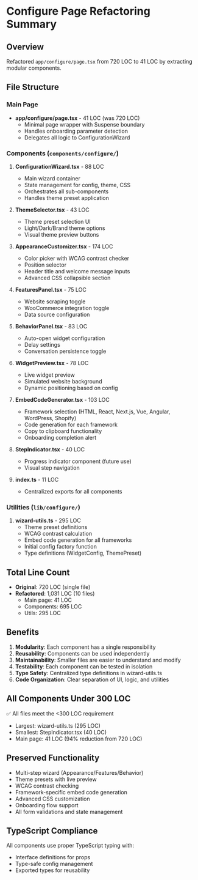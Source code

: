# Configure Page Refactoring Summary

## Overview
Refactored `app/configure/page.tsx` from 720 LOC to 41 LOC by extracting modular components.

## File Structure

### Main Page
- **app/configure/page.tsx** - 41 LOC (was 720 LOC)
  - Minimal page wrapper with Suspense boundary
  - Handles onboarding parameter detection
  - Delegates all logic to ConfigurationWizard

### Components (`components/configure/`)
1. **ConfigurationWizard.tsx** - 88 LOC
   - Main wizard container
   - State management for config, theme, CSS
   - Orchestrates all sub-components
   - Handles theme preset application

2. **ThemeSelector.tsx** - 43 LOC
   - Theme preset selection UI
   - Light/Dark/Brand theme options
   - Visual theme preview buttons

3. **AppearanceCustomizer.tsx** - 174 LOC
   - Color picker with WCAG contrast checker
   - Position selector
   - Header title and welcome message inputs
   - Advanced CSS collapsible section

4. **FeaturesPanel.tsx** - 75 LOC
   - Website scraping toggle
   - WooCommerce integration toggle
   - Data source configuration

5. **BehaviorPanel.tsx** - 83 LOC
   - Auto-open widget configuration
   - Delay settings
   - Conversation persistence toggle

6. **WidgetPreview.tsx** - 78 LOC
   - Live widget preview
   - Simulated website background
   - Dynamic positioning based on config

7. **EmbedCodeGenerator.tsx** - 103 LOC
   - Framework selection (HTML, React, Next.js, Vue, Angular, WordPress, Shopify)
   - Code generation for each framework
   - Copy to clipboard functionality
   - Onboarding completion alert

8. **StepIndicator.tsx** - 40 LOC
   - Progress indicator component (future use)
   - Visual step navigation

9. **index.ts** - 11 LOC
   - Centralized exports for all components

### Utilities (`lib/configure/`)
1. **wizard-utils.ts** - 295 LOC
   - Theme preset definitions
   - WCAG contrast calculation
   - Embed code generation for all frameworks
   - Initial config factory function
   - Type definitions (WidgetConfig, ThemePreset)

## Total Line Count
- **Original**: 720 LOC (single file)
- **Refactored**: 1,031 LOC (10 files)
  - Main page: 41 LOC
  - Components: 695 LOC
  - Utils: 295 LOC

## Benefits
1. **Modularity**: Each component has a single responsibility
2. **Reusability**: Components can be used independently
3. **Maintainability**: Smaller files are easier to understand and modify
4. **Testability**: Each component can be tested in isolation
5. **Type Safety**: Centralized type definitions in wizard-utils.ts
6. **Code Organization**: Clear separation of UI, logic, and utilities

## All Components Under 300 LOC
✅ All files meet the <300 LOC requirement
- Largest: wizard-utils.ts (295 LOC)
- Smallest: StepIndicator.tsx (40 LOC)
- Main page: 41 LOC (94% reduction from 720 LOC)

## Preserved Functionality
- Multi-step wizard (Appearance/Features/Behavior)
- Theme presets with live preview
- WCAG contrast checking
- Framework-specific embed code generation
- Advanced CSS customization
- Onboarding flow support
- All form validations and state management

## TypeScript Compliance
All components use proper TypeScript typing with:
- Interface definitions for props
- Type-safe config management
- Exported types for reusability
